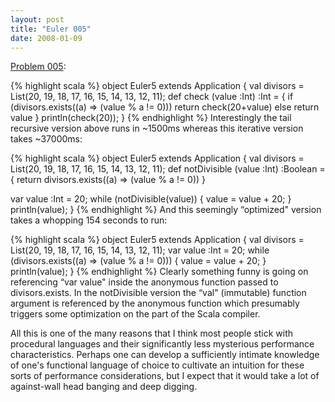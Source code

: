 ```yaml
---
layout: post
title: "Euler 005"
date: 2008-01-09
---
```


[Problem 005]\:

{% highlight scala %}
object Euler5 extends Application {
  val divisors = List(20, 19, 18, 17, 16, 15, 14, 13, 12, 11);
  def check (value :Int) :Int = {
    if (divisors.exists((a) => (value % a != 0))) return check(20+value)
    else return value
  }
  println(check(20));
}
{% endhighlight %}
Interestingly the tail recursive version above runs in ~1500ms whereas this iterative version takes ~37000ms:

{% highlight scala %}
object Euler5 extends Application {
  val divisors = List(20, 19, 18, 17, 16, 15, 14, 13, 12, 11);
  def notDivisible (value :Int) :Boolean = {
    return divisors.exists((a) => (value % a != 0))
  }

  var value :Int = 20;
  while (notDivisible(value)) {
    value = value + 20;
  }
  println(value);
}
{% endhighlight %}
And this seemingly “optimized" version takes a whopping 154 seconds to run:

{% highlight scala %}
object Euler5 extends Application {
  val divisors = List(20, 19, 18, 17, 16, 15, 14, 13, 12, 11);
  var value :Int = 20;
  while (divisors.exists((a) => (value % a != 0))) {
    value = value + 20;
  }
  println(value);
}
{% endhighlight %}
Clearly something funny is going on referencing “var value" inside the anonymous function passed to divisors.exists. In the notDivisible version the “val" (immutable) function argument is referenced by the anonymous function which presumably triggers some optimization on the part of the Scala compiler.

All this is one of the many reasons that I think most people stick with procedural languages and their significantly less mysterious performance characteristics. Perhaps one can develop a sufficiently intimate knowledge of one's functional language of choice to cultivate an intuition for these sorts of performance considerations, but I expect that it would take a lot of against-wall head banging and deep digging.



[Problem 005]: http://projecteuler.net/index.php?section=problems&id=5
